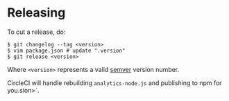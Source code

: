 # Releasing

To cut a release, do:

```
$ git changelog --tag <version>
$ vim package.json # update ".version"
$ git release <version>
```

Where `<version>` represents a valid [semver](http://semver.org) version number.

CircleCI will handle rebuilding `analytics-node.js` and publishing to npm for you.sion>`.
